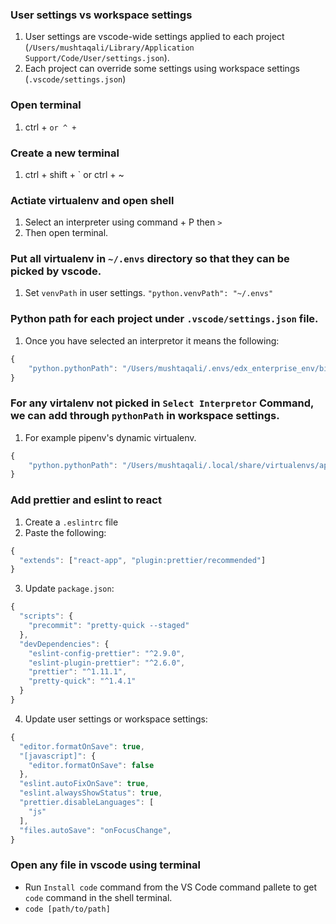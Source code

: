 ### User settings vs workspace settings

1. User settings are vscode-wide settings applied to each project (`/Users/mushtaqali/Library/Application Support/Code/User/settings.json`).
2. Each project can override some settings using workspace settings (`.vscode/settings.json`)   

### Open terminal

1. ctrl + ` or ^ + `

### Create a new terminal
1. ctrl + shift + ` or ctrl + ~

### Actiate virtualenv and open shell
1. Select an interpreter using command + P then `>`
2. Then open terminal.

### Put all virtualenv in `~/.envs` directory so that they can be picked by vscode.
1. Set `venvPath` in user settings.
`"python.venvPath": "~/.envs"`

### Python path for each project under `.vscode/settings.json` file.
1. Once you have selected an interpretor it means the following:
```javascript
{
    "python.pythonPath": "/Users/mushtaqali/.envs/edx_enterprise_env/bin/python"
}
```

### For any virtalenv not picked in `Select Interpretor` Command, we can add through `pythonPath` in workspace settings.   
1. For example pipenv's dynamic virtualenv.
```javascript
{
    "python.pythonPath": "/Users/mushtaqali/.local/share/virtualenvs/app-nfj3kebl/bin/python3"
}
```

### Add prettier and eslint to react
1. Create a `.eslintrc` file
2. Paste the following:   
```javascript
{
  "extends": ["react-app", "plugin:prettier/recommended"]
}
```
3. Update `package.json`:   
```javascript
{
  "scripts": {
    "precommit": "pretty-quick --staged"
  },
  "devDependencies": {
    "eslint-config-prettier": "^2.9.0",
    "eslint-plugin-prettier": "^2.6.0",
    "prettier": "^1.11.1",
    "pretty-quick": "^1.4.1"
  }
}
```
4. Update user settings or workspace settings:    
```javascript
{
  "editor.formatOnSave": true,
  "[javascript]": {
    "editor.formatOnSave": false
  },
  "eslint.autoFixOnSave": true,
  "eslint.alwaysShowStatus": true,
  "prettier.disableLanguages": [
    "js"
  ],
  "files.autoSave": "onFocusChange",
}
```

### Open any file in vscode using terminal

- Run `Install code` command from the VS Code command pallete to get `code` command in the shell terminal.
- `code [path/to/path]`
